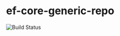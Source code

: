 # ef-core-generic-repo

![Build Status](https://github.com/whoiskevinrich/ef-core-generic-repo/workflows/CI/badge.svg)
